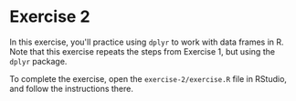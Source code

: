 # Exercise 2
In this exercise, you'll practice using `dplyr` to work with data frames in R. Note that this exercise repeats the steps from Exercise 1, but using the `dplyr` package.

To complete the exercise, open the `exercise-2/exercise.R` file in RStudio, and follow the instructions there.
